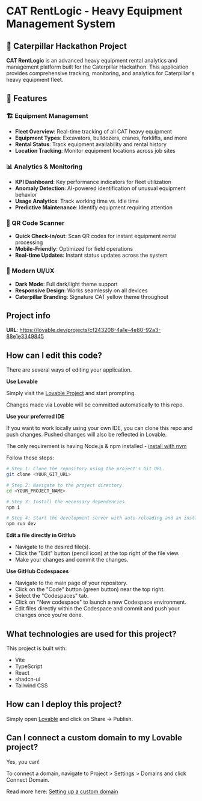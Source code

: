 # CAT RentLogic - Heavy Equipment Management System

## 🚛 Caterpillar Hackathon Project

**CAT RentLogic** is an advanced heavy equipment rental analytics and management platform built for the Caterpillar Hackathon. This application provides comprehensive tracking, monitoring, and analytics for Caterpillar's heavy equipment fleet.

## 🎯 Features

### 🏗️ Equipment Management
- **Fleet Overview**: Real-time tracking of all CAT heavy equipment
- **Equipment Types**: Excavators, bulldozers, cranes, forklifts, and more
- **Rental Status**: Track equipment availability and rental history
- **Location Tracking**: Monitor equipment locations across job sites

### 📊 Analytics & Monitoring
- **KPI Dashboard**: Key performance indicators for fleet utilization
- **Anomaly Detection**: AI-powered identification of unusual equipment behavior
- **Usage Analytics**: Track working time vs. idle time
- **Predictive Maintenance**: Identify equipment requiring attention

### 📱 QR Code Scanner
- **Quick Check-in/out**: Scan QR codes for instant equipment rental processing
- **Mobile-Friendly**: Optimized for field operations
- **Real-time Updates**: Instant status updates across the system

### 🌙 Modern UI/UX
- **Dark Mode**: Full dark/light theme support
- **Responsive Design**: Works seamlessly on all devices
- **Caterpillar Branding**: Signature CAT yellow theme throughout

## Project info

**URL**: https://lovable.dev/projects/cf243208-4a1e-4e80-92a3-88e1e3349845

## How can I edit this code?

There are several ways of editing your application.

**Use Lovable**

Simply visit the [Lovable Project](https://lovable.dev/projects/cf243208-4a1e-4e80-92a3-88e1e3349845) and start prompting.

Changes made via Lovable will be committed automatically to this repo.

**Use your preferred IDE**

If you want to work locally using your own IDE, you can clone this repo and push changes. Pushed changes will also be reflected in Lovable.

The only requirement is having Node.js & npm installed - [install with nvm](https://github.com/nvm-sh/nvm#installing-and-updating)

Follow these steps:

```sh
# Step 1: Clone the repository using the project's Git URL.
git clone <YOUR_GIT_URL>

# Step 2: Navigate to the project directory.
cd <YOUR_PROJECT_NAME>

# Step 3: Install the necessary dependencies.
npm i

# Step 4: Start the development server with auto-reloading and an instant preview.
npm run dev
```

**Edit a file directly in GitHub**

- Navigate to the desired file(s).
- Click the "Edit" button (pencil icon) at the top right of the file view.
- Make your changes and commit the changes.

**Use GitHub Codespaces**

- Navigate to the main page of your repository.
- Click on the "Code" button (green button) near the top right.
- Select the "Codespaces" tab.
- Click on "New codespace" to launch a new Codespace environment.
- Edit files directly within the Codespace and commit and push your changes once you're done.

## What technologies are used for this project?

This project is built with:

- Vite
- TypeScript
- React
- shadcn-ui
- Tailwind CSS

## How can I deploy this project?

Simply open [Lovable](https://lovable.dev/projects/cf243208-4a1e-4e80-92a3-88e1e3349845) and click on Share -> Publish.

## Can I connect a custom domain to my Lovable project?

Yes, you can!

To connect a domain, navigate to Project > Settings > Domains and click Connect Domain.

Read more here: [Setting up a custom domain](https://docs.lovable.dev/tips-tricks/custom-domain#step-by-step-guide)
